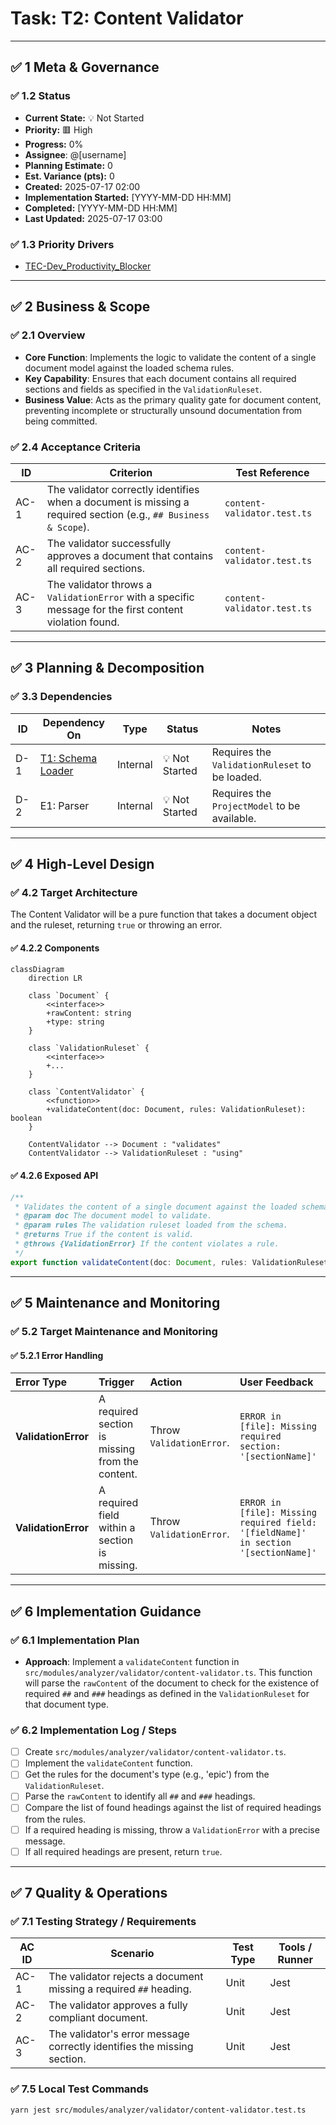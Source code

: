 # Task: T2: Content Validator

---

## ✅ 1 Meta & Governance

### ✅ 1.2 Status

- **Current State:** 💡 Not Started
- **Priority:** 🟥 High
- **Progress:** 0%
- **Assignee**: @[username]
- **Planning Estimate:** 0
- **Est. Variance (pts):** 0
- **Created:** 2025-07-17 02:00
- **Implementation Started:** [YYYY-MM-DD HH:MM]
- **Completed:** [YYYY-MM-DD HH:MM]
- **Last Updated:** 2025-07-17 03:00

### ✅ 1.3 Priority Drivers

- [TEC-Dev_Productivity_Blocker](/docs/documentation-driven-development.md#tec-dev_productivity_blocker)

---

## ✅ 2 Business & Scope

### ✅ 2.1 Overview

- **Core Function**: Implements the logic to validate the content of a single document model against the loaded schema rules.
- **Key Capability**: Ensures that each document contains all required sections and fields as specified in the `ValidationRuleset`.
- **Business Value**: Acts as the primary quality gate for document content, preventing incomplete or structurally unsound documentation from being committed.

### ✅ 2.4 Acceptance Criteria

| ID   | Criterion                                                                                                       | Test Reference              |
| ---- | --------------------------------------------------------------------------------------------------------------- | --------------------------- |
| AC-1 | The validator correctly identifies when a document is missing a required section (e.g., `## Business & Scope`). | `content-validator.test.ts` |
| AC-2 | The validator successfully approves a document that contains all required sections.                             | `content-validator.test.ts` |
| AC-3 | The validator throws a `ValidationError` with a specific message for the first content violation found.         | `content-validator.test.ts` |

---

## ✅ 3 Planning & Decomposition

### ✅ 3.3 Dependencies

| ID  | Dependency On                                         | Type     | Status         | Notes                                          |
| --- | ----------------------------------------------------- | -------- | -------------- | ---------------------------------------------- |
| D-1 | [T1: Schema Loader](./m1-e2-t1-schema-loader.task.md) | Internal | 💡 Not Started | Requires the `ValidationRuleset` to be loaded. |
| D-2 | E1: Parser                                            | Internal | 💡 Not Started | Requires the `ProjectModel` to be available.   |

---

## ✅ 4 High-Level Design

### ✅ 4.2 Target Architecture

The Content Validator will be a pure function that takes a document object and the ruleset, returning `true` or throwing an error.

#### ✅ 4.2.2 Components

```mermaid
classDiagram
    direction LR

    class `Document` {
        <<interface>>
        +rawContent: string
        +type: string
    }

    class `ValidationRuleset` {
        <<interface>>
        +...
    }

    class `ContentValidator` {
        <<function>>
        +validateContent(doc: Document, rules: ValidationRuleset): boolean
    }

    ContentValidator --> Document : "validates"
    ContentValidator --> ValidationRuleset : "using"
```

#### ✅ 4.2.6 Exposed API

```typescript
/**
 * Validates the content of a single document against the loaded schema rules.
 * @param doc The document model to validate.
 * @param rules The validation ruleset loaded from the schema.
 * @returns True if the content is valid.
 * @throws {ValidationError} If the content violates a rule.
 */
export function validateContent(doc: Document, rules: ValidationRuleset): boolean;
```

---

## ✅ 5 Maintenance and Monitoring

### ✅ 5.2 Target Maintenance and Monitoring

#### ✅ 5.2.1 Error Handling

| Error Type          | Trigger                                         | Action                   | User Feedback                                                                       |
| :------------------ | :---------------------------------------------- | :----------------------- | :---------------------------------------------------------------------------------- |
| **ValidationError** | A required section is missing from the content. | Throw `ValidationError`. | `ERROR in [file]: Missing required section: '[sectionName]'`                        |
| **ValidationError** | A required field within a section is missing.   | Throw `ValidationError`. | `ERROR in [file]: Missing required field: '[fieldName]' in section '[sectionName]'` |

---

## ✅ 6 Implementation Guidance

### ✅ 6.1 Implementation Plan

- **Approach**: Implement a `validateContent` function in `src/modules/analyzer/validator/content-validator.ts`. This function will parse the `rawContent` of the document to check for the existence of required `##` and `###` headings as defined in the `ValidationRuleset` for that document type.

### ✅ 6.2 Implementation Log / Steps

- [ ] Create `src/modules/analyzer/validator/content-validator.ts`.
- [ ] Implement the `validateContent` function.
- [ ] Get the rules for the document's type (e.g., 'epic') from the `ValidationRuleset`.
- [ ] Parse the `rawContent` to identify all `##` and `###` headings.
- [ ] Compare the list of found headings against the list of required headings from the rules.
- [ ] If a required heading is missing, throw a `ValidationError` with a precise message.
- [ ] If all required headings are present, return `true`.

---

## ✅ 7 Quality & Operations

### ✅ 7.1 Testing Strategy / Requirements

| AC ID | Scenario                                                                | Test Type | Tools / Runner |
| ----- | ----------------------------------------------------------------------- | --------- | -------------- |
| AC-1  | The validator rejects a document missing a required `##` heading.       | Unit      | Jest           |
| AC-2  | The validator approves a fully compliant document.                      | Unit      | Jest           |
| AC-3  | The validator's error message correctly identifies the missing section. | Unit      | Jest           |

### ✅ 7.5 Local Test Commands

```bash
yarn jest src/modules/analyzer/validator/content-validator.test.ts
```
